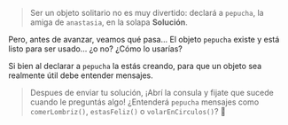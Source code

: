 > Ser un objeto solitario no es muy divertido: declará a `pepucha`, la amiga de `anastasia`, en la solapa **Solución**.

Pero, antes de avanzar, veamos qué pasa... 
El objeto `pepucha` existe y está listo para ser usado... ¿o no? ¿Cómo lo usarías?

Si bien al declarar a `pepucha` la estás creando, para que un objeto sea realmente útil debe entender mensajes.  

> Despues de enviar tu solución, ¡Abrí la consula y fijate que sucede cuando le preguntás algo!
> ¿Entenderá `pepucha` mensajes como `comerLombriz()`, `estasFeliz()` o `volarEnCirculos()`? :thought_balloon:  
